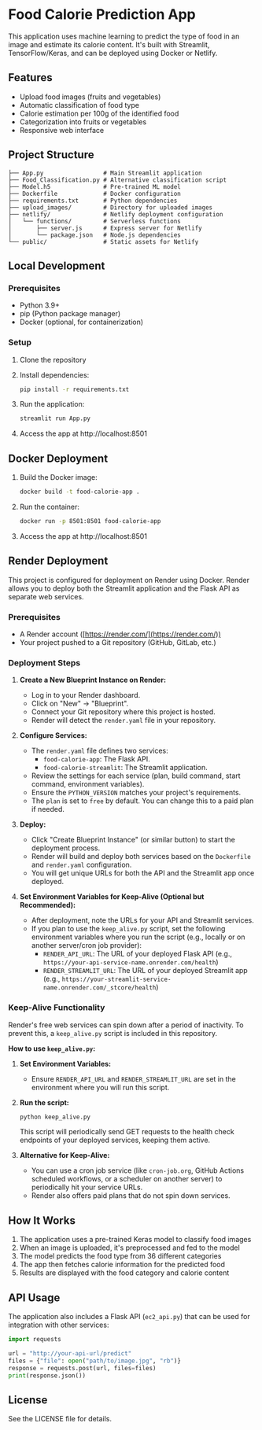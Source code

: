 # Food Calorie Prediction App

This application uses machine learning to predict the type of food in an image and estimate its calorie content. It's built with Streamlit, TensorFlow/Keras, and can be deployed using Docker or Netlify.

## Features

- Upload food images (fruits and vegetables)
- Automatic classification of food type
- Calorie estimation per 100g of the identified food
- Categorization into fruits or vegetables
- Responsive web interface

## Project Structure

```
├── App.py                 # Main Streamlit application
├── Food_Classification.py # Alternative classification script
├── Model.h5               # Pre-trained ML model
├── Dockerfile             # Docker configuration
├── requirements.txt       # Python dependencies
├── upload_images/         # Directory for uploaded images
├── netlify/               # Netlify deployment configuration
│   └── functions/         # Serverless functions
│       ├── server.js      # Express server for Netlify
│       └── package.json   # Node.js dependencies
└── public/                # Static assets for Netlify
```

## Local Development

### Prerequisites

- Python 3.9+
- pip (Python package manager)
- Docker (optional, for containerization)

### Setup

1. Clone the repository

2. Install dependencies:
   ```bash
   pip install -r requirements.txt
   ```

3. Run the application:
   ```bash
   streamlit run App.py
   ```

4. Access the app at http://localhost:8501

## Docker Deployment

1. Build the Docker image:
   ```bash
   docker build -t food-calorie-app .
   ```

2. Run the container:
   ```bash
   docker run -p 8501:8501 food-calorie-app
   ```

3. Access the app at http://localhost:8501

## Render Deployment

This project is configured for deployment on Render using Docker. Render allows you to deploy both the Streamlit application and the Flask API as separate web services.

### Prerequisites

- A Render account ([https://render.com/](https://render.com/))
- Your project pushed to a Git repository (GitHub, GitLab, etc.)

### Deployment Steps

1.  **Create a New Blueprint Instance on Render:**
    *   Log in to your Render dashboard.
    *   Click on "New" -> "Blueprint".
    *   Connect your Git repository where this project is hosted.
    *   Render will detect the `render.yaml` file in your repository.

2.  **Configure Services:**
    *   The `render.yaml` file defines two services:
        *   `food-calorie-app`: The Flask API.
        *   `food-calorie-streamlit`: The Streamlit application.
    *   Review the settings for each service (plan, build command, start command, environment variables).
    *   Ensure the `PYTHON_VERSION` matches your project's requirements.
    *   The `plan` is set to `free` by default. You can change this to a paid plan if needed.

3.  **Deploy:**
    *   Click "Create Blueprint Instance" (or similar button) to start the deployment process.
    *   Render will build and deploy both services based on the `Dockerfile` and `render.yaml` configuration.
    *   You will get unique URLs for both the API and the Streamlit app once deployed.

4.  **Set Environment Variables for Keep-Alive (Optional but Recommended):**
    *   After deployment, note the URLs for your API and Streamlit services.
    *   If you plan to use the `keep_alive.py` script, set the following environment variables where you run the script (e.g., locally or on another server/cron job provider):
        *   `RENDER_API_URL`: The URL of your deployed Flask API (e.g., `https://your-api-service-name.onrender.com/health`)
        *   `RENDER_STREAMLIT_URL`: The URL of your deployed Streamlit app (e.g., `https://your-streamlit-service-name.onrender.com/_stcore/health`)

### Keep-Alive Functionality

Render's free web services can spin down after a period of inactivity. To prevent this, a `keep_alive.py` script is included in this repository.

**How to use `keep_alive.py`:**

1.  **Set Environment Variables:**
    *   Ensure `RENDER_API_URL` and `RENDER_STREAMLIT_URL` are set in the environment where you will run this script.

2.  **Run the script:**
    ```bash
    python keep_alive.py
    ```
    This script will periodically send GET requests to the health check endpoints of your deployed services, keeping them active.

3.  **Alternative for Keep-Alive:**
    *   You can use a cron job service (like `cron-job.org`, GitHub Actions scheduled workflows, or a scheduler on another server) to periodically hit your service URLs.
    *   Render also offers paid plans that do not spin down services.

## How It Works

1. The application uses a pre-trained Keras model to classify food images
2. When an image is uploaded, it's preprocessed and fed to the model
3. The model predicts the food type from 36 different categories
4. The app then fetches calorie information for the predicted food
5. Results are displayed with the food category and calorie content

## API Usage

The application also includes a Flask API (`ec2_api.py`) that can be used for integration with other services:

```python
import requests

url = "http://your-api-url/predict"
files = {"file": open("path/to/image.jpg", "rb")}
response = requests.post(url, files=files)
print(response.json())
```

## License

See the LICENSE file for details.
